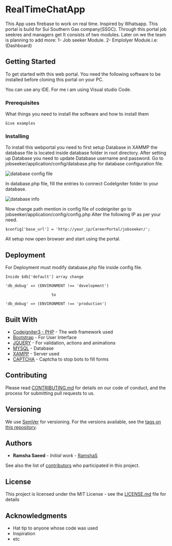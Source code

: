# RealTimeChatApp
This App uses firebase to work on real time. Inspired by Whatsapp.
This portal is build for Sui Southern Gas company(SSGC). Through this portal job seekres and managers get  It consists of two modules. Later on we the team is planning to add more:
1- Job seeker Module.
2- Emplolyer Module.i.e: (Dashboard)

## Getting Started

To get started with this web portal. You need the following software to be installed before cloning this portal on your PC.

You can use any IDE. For me i am using Visual studio Code.

### Prerequisites

What things you need to install the software and how to install them

```
Give examples
```

### Installing

To install this webportal you need to first setup Database in XAMMP the database file is located inside database folder in root directory.
After setting up Database you need to update Database username and password.
Go to jobseeker/application/config/database.php for database configuration file.

![database config file](https://static.javatpoint.com/codeigniter/images/database1.png)

In database.php file, fill the entries to connect CodeIgniter folder to your database.

![database info](https://static.javatpoint.com/codeigniter/images/database2.png)

Now change path mention in config file of codeigniter go to jobseeker/application/config/config.php
Alter the following IP as per your need.
```
$config['base_url'] = 'http://your_ip/CareerPortal/jobseeker/';

```
All setup now open browser and start using the portal.

## Deployment

For Deployment must modify database.php file inside config file. 
```
Inside $db['default'] array change 

'db_debug' => (ENVIRONMENT !== 'development')

                    to 

'db_debug' => (ENVIRONMENT !== 'production')
```
## Built With

* [Codeigniter3 - PHP](https://codeigniter.com/user_guide/index.html) - The web framework used
* [Bootstrap](https://getbootstrap.com/) - For User Interface
* [JQUERY](https://jquery.com/) - For validation, actions and animations
* [MYSQL](https://dev.mysql.com/doc/) - Database
* [XAMPP](https://www.apachefriends.org/index.html) - Server used
* [CAPTCHA](https://www.google.com/recaptcha/intro/v3.html) - Captcha to stop bots to fill forms


## Contributing

Please read [CONTRIBUTING.md](https://gist.github.com/RamshaS/CareerPortal) for details on our code of conduct, and the process for submitting pull requests to us.

## Versioning

We use [SemVer](http://semver.org/) for versioning. For the versions available, see the [tags on this repository](https://github.com/your/project/tags). 

## Authors

* **Ramsha Saeed** - *Initial work* - [RamshaS](https://www.linkedin.com/in/ramsha-saeed/)

See also the list of [contributors](https://github.com/RamshaS/CareerPortal/contributors) who participated in this project.

## License

This project is licensed under the MIT License - see the [LICENSE.md](LICENSE.md) file for details

## Acknowledgments

* Hat tip to anyone whose code was used
* Inspiration
* etc
